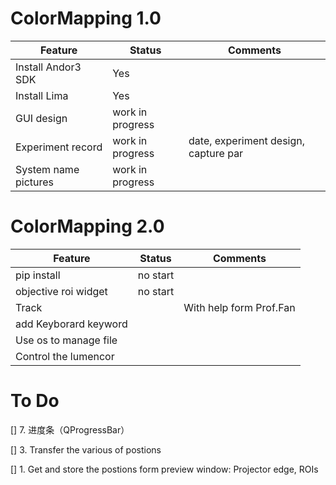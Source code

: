 # ColorMapping 1.0

|      Feature       |       Status     | Comments   
|--------------------|------------------|------------
|Install Andor3 SDK  | Yes    		      |             
|Install Lima        | Yes              |             
|GUI design          | work in progress |             
|Experiment record   | work in progress | date, experiment design, capture par  
|System name pictures| work in progress |


# ColorMapping 2.0

| 	Feature           | Status   | Comments
|---------------------|----------|---------
|pip install	        | no start |
|objective roi widget | no start |
|Track 	     	        | 	       | With help form Prof.Fan
|add Keyborard keyword|
|Use os to manage file|
|Control the lumencor |           

# To Do

[] 7. 进度条（QProgressBar）


[] 3. Transfer the various of postions


[] 1. Get and store the postions form preview window: Projector edge, ROIs
